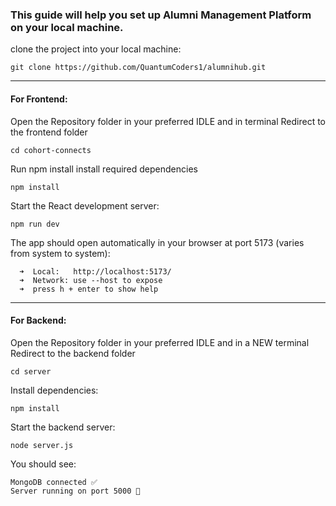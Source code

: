 ### This guide will help you set up Alumni Management Platform on your local machine.


clone the project into your local machine:  
```
git clone https://github.com/QuantumCoders1/alumnihub.git
```


------------------------------------------
#### For Frontend:

Open the Repository folder in your preferred IDLE and in terminal Redirect to the frontend folder
```
cd cohort-connects
```  

Run npm install install required dependencies
```
npm install
```

Start the React development server:
```
npm run dev
```

The app should open automatically in your browser at port 5173 (varies from system to system):
```
  ➜  Local:   http://localhost:5173/
  ➜  Network: use --host to expose
  ➜  press h + enter to show help
```


------------------------------------------
#### For Backend:

Open the Repository folder in your preferred IDLE and in a NEW terminal Redirect to the backend folder
```
cd server
```

Install dependencies:
```
npm install
```

Start the backend server:
```
node server.js
```

You should see:
```
MongoDB connected ✅
Server running on port 5000 🚀
```